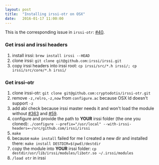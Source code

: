 ```yaml
---
layout: post
title:  "Installing irssi-otr on OSX"
date:   2016-01-17 11:00:00
---
```


This is the corresponding issue in `irssi-otr`: [#40](https://github.com/cryptodotis/irssi-otr/issues/40).

### Get irssi and irssi headers

1. install irssi: `brew install irssi --HEAD`
1. clone irssi: `git clone git@github.com:irssi/irssi.git`
1. copy irssi headers into irssi root: `cp irssi/src/*.h irssi/; cp irssi/src/core/*.h irssi/`

### Get irssi-otr

1. clone irssi-otr: `git clone git@github.com:cryptodotis/irssi-otr.git`
1. remove `-z,relro,-z,now` from `configure.ac` because OSX ld doesn't support `-z`
1. add abi check because irssi master needs it and won't load the module without [#363](https://github.com/irssi/irssi/pull/363) and [#59](https://github.com/cryptodotis/irssi-otr/pull/59).
1. configure and provide the path to __YOUR__ irssi folder (the one you cloned): `./configure --prefix="/usr/local" --with-irssi-headers=~/src/github.com/irssi/irssi`
1. `make`
1. because `make install` failed for me I created a new dir and installed there: `make install DESTDIR=$(pwd)/destdir`
1. copy the module into __YOUR__ irssi folder: `cp destdir/usr/lib/irssi/modules/libotr.so ~/.irssi/modules`
1. `/load otr` in irssi
